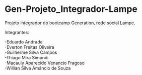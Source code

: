 # Gen-Projeto_Integrador-Lampe
Projeto integrador do bootcamp Generation, rede social Lampe.

Integrantes: <br>

-Eduardo Andrade
<br>
-Everton Freitas Oliveira
<br>
-Guilherme Silva Campos
<br>
-Thiago Mira Simandi
<br>
-Macauly Aparecido Venancio Fragoso
<br>
-Willian Silva Amâncio de Souza
